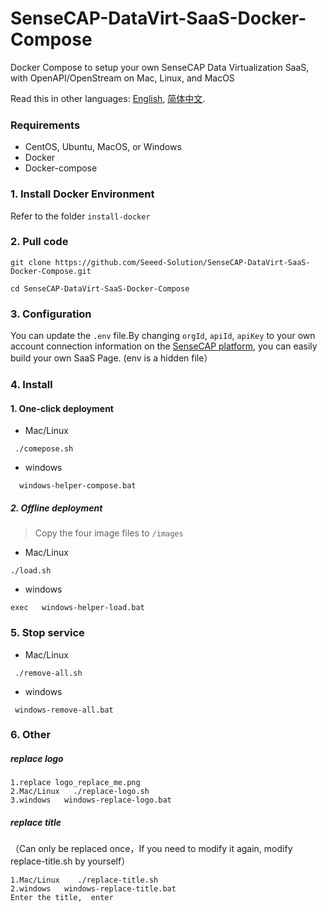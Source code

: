 # SenseCAP-DataVirt-SaaS-Docker-Compose
Docker Compose to setup your own SenseCAP Data Virtualization SaaS, with OpenAPI/OpenStream on Mac, Linux, and MacOS

Read this in other languages: [English](https://github.com/Seeed-Solution/SenseCAP-DataVirt-SaaS-Docker-Compose/blob/master/README.md), [简体中文](https://github.com/Seeed-Solution/SenseCAP-DataVirt-SaaS-Docker-Compose/blob/master/README-CN.md).


### Requirements
  - CentOS, Ubuntu, MacOS, or Windows
  - Docker
  - Docker-compose


### 1. Install Docker Environment
Refer to the folder `install-docker`

### 2. Pull code
 ```
git clone https://github.com/Seeed-Solution/SenseCAP-DataVirt-SaaS-Docker-Compose.git

cd SenseCAP-DataVirt-SaaS-Docker-Compose

```

### 3. Configuration
You can update the `.env` file.By changing `orgId`, `apiId`, `apiKey` to your own account connection information on the [SenseCAP platform](https://sensecap.seeed.cc/), you can easily build your own SaaS Page.
(env is a hidden file）

### 4. Install
#### 1. One-click deployment
+ Mac/Linux

```
 ./comepose.sh
```

+ windows

```
  windows-helper-compose.bat
```
##### 2. Offline deployment
>Copy the four image files to   ` /images `

+ Mac/Linux

```
./load.sh
```

+ windows

```
exec   windows-helper-load.bat
```


### 5. Stop service


+ Mac/Linux

```
 ./remove-all.sh
```
+ windows

```
 windows-remove-all.bat
```

### 6. Other

##### replace logo
```
1.replace logo_replace_me.png
2.Mac/Linux   ./replace-logo.sh
3.windows   windows-replace-logo.bat
```
##### replace title
（Can only be replaced once，If you need to modify it again, modify replace-title.sh by yourself）
```
1.Mac/Linux    ./replace-title.sh
2.windows   windows-replace-title.bat 
Enter the title,  enter
```


